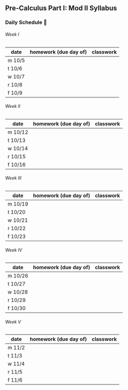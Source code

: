 ## Pre-Calculus Part I: Mod II Syllabus


### Daily Schedule&nbsp;:calendar:

###### Week I
date | homework (due day of) | classwork
---- | --------------------- | ---------
m 10/5 |                       | 
t 10/6 |                       |
w 10/7 |                       |
r 10/8 |                       |
f 10/9 |                       |

###### Week II
date | homework (due day of) | classwork
---- | --------------------- | ---------
m 10/12 |                       | 
t 10/13 |                       |
w 10/14 |                       |
r 10/15 |                       |
f 10/16 |                       |

###### Week III
date | homework (due day of) | classwork
---- | --------------------- | ---------
m 10/19 |                       | 
t 10/20 |                       |
w 10/21 |                       |
r 10/22 |                       |
f 10/23 |                       |

###### Week IV
date | homework (due day of) | classwork
---- | --------------------- | ---------
m 10/26 |                       | 
t 10/27 |                       |
w 10/28 |                       |
r 10/29 |                       |
f 10/30 |                       |

###### Week V
date | homework (due day of) | classwork
---- | --------------------- | ---------
m 11/2 |                       | 
t 11/3 |                       |
w 11/4 |                       |
r 11/5 |                       |
f 11/6 |                       |

